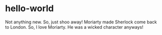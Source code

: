 # hello-world
Not anything new. So, just shoo away!
Moriarty made Sherlock come back to London.
So, I love Moriarty.
He was a wicked character anyways!
